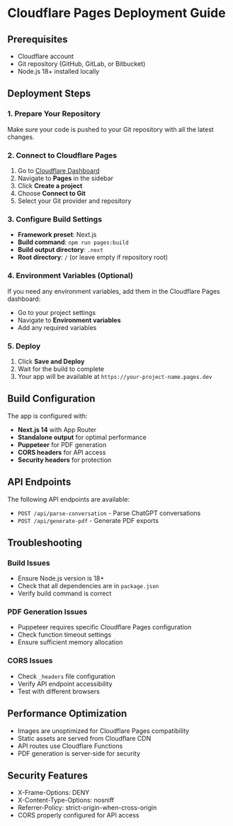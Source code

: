 # Cloudflare Pages Deployment Guide

## Prerequisites
- Cloudflare account
- Git repository (GitHub, GitLab, or Bitbucket)
- Node.js 18+ installed locally

## Deployment Steps

### 1. Prepare Your Repository
Make sure your code is pushed to your Git repository with all the latest changes.

### 2. Connect to Cloudflare Pages
1. Go to [Cloudflare Dashboard](https://dash.cloudflare.com/)
2. Navigate to **Pages** in the sidebar
3. Click **Create a project**
4. Choose **Connect to Git**
5. Select your Git provider and repository

### 3. Configure Build Settings
- **Framework preset**: Next.js
- **Build command**: `npm run pages:build`
- **Build output directory**: `.next`
- **Root directory**: `/` (or leave empty if repository root)

### 4. Environment Variables (Optional)
If you need any environment variables, add them in the Cloudflare Pages dashboard:
- Go to your project settings
- Navigate to **Environment variables**
- Add any required variables

### 5. Deploy
1. Click **Save and Deploy**
2. Wait for the build to complete
3. Your app will be available at `https://your-project-name.pages.dev`

## Build Configuration

The app is configured with:
- **Next.js 14** with App Router
- **Standalone output** for optimal performance
- **Puppeteer** for PDF generation
- **CORS headers** for API access
- **Security headers** for protection

## API Endpoints

The following API endpoints are available:
- `POST /api/parse-conversation` - Parse ChatGPT conversations
- `POST /api/generate-pdf` - Generate PDF exports

## Troubleshooting

### Build Issues
- Ensure Node.js version is 18+
- Check that all dependencies are in `package.json`
- Verify build command is correct

### PDF Generation Issues
- Puppeteer requires specific Cloudflare Pages configuration
- Check function timeout settings
- Ensure sufficient memory allocation

### CORS Issues
- Check `_headers` file configuration
- Verify API endpoint accessibility
- Test with different browsers

## Performance Optimization

- Images are unoptimized for Cloudflare Pages compatibility
- Static assets are served from Cloudflare CDN
- API routes use Cloudflare Functions
- PDF generation is server-side for security

## Security Features

- X-Frame-Options: DENY
- X-Content-Type-Options: nosniff
- Referrer-Policy: strict-origin-when-cross-origin
- CORS properly configured for API access
